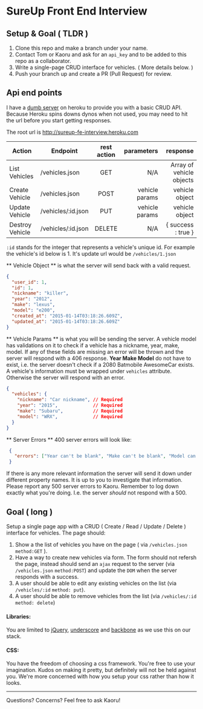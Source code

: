 # SureUp Front End Interview


## Setup & Goal ( TLDR )
1. Clone this repo and make a branch under your name.
2. Contact Tom or Kaoru and ask for an `api_key` and to be added to this repo as a collaborator.
3. Write a single-page CRUD interface for vehicles. ( More details below. )
4. Push your branch up and create a PR (Pull Request) for review.

## Api end points
I have a [dumb server](https://github.com/KaoruDev/sureup-fe-api) on heroku to provide you with a basic CRUD API. Because Heroku spins downs dynos when not used, you may need to hit the url before you start getting responses.

The root url is http://sureup-fe-interview.heroku.com

|  Action | Endpoint           | rest action   | parameters  | response
| -------| ------------- |:-------------:| -----:      | -----:
| List Vehicles | /vehicles.json | GET | N/A | Array of vehicle objects
| Create Vehicle | /vehicles.json      | POST      |   vehicle params | vehicle object |
| Update Vehicle | /vehicles/:id.json | PUT      |    vehicle params   | vehicle object |
| Destroy Vehicle| /vehicles/:id.json | DELETE | N/A | { success : true } |
`:id` stands for the integer that represents a vehicle's unique id. For example the vehicle's id below is 1. It's update url would be `/vehicles/1.json`

** Vehicle Object ** is what the server will send back with a valid request.
```json
{
  "user_id": 1,
  "id": 1,
  "nickname": "killer",
  "year": "2012",
  "make": "lexus",
  "model": "e200",
  "created_at": "2015-01-14T03:18:26.609Z",
  "updated_at": "2015-01-14T03:18:26.609Z"
}
```
** Vehicle Params ** is what you will be sending the server. A vehicle model has validations on it to check if a vehicle has a nickname, year, make, model. If any of these fields are missing an error will be thrown and the server will respond with a 406 response. **Year Make Model** do not have to exist, i.e. the server doesn't check if a 2080 Batmobile AwesomeCar exists. A vehicle's information must be wrapped under `vehicles` attribute. Otherwise the server will respond with an error.
```json
{
  "vehicles": {
    "nickname": "Car nickname", // Required
    "year": "2015",             // Required
    "make": "Subaru",           // Required
    "model": "WRX",             // Required
  }
}
```
** Server Errors ** 400 server errors will look like:
```json
 {
   "errors": ["Year can't be blank", "Make can't be blank", "Model can't be blank"]
 }
```
If there is any more relevant information the server will send it down under different property names. It is up to you to investigate that information. Please report any 500 server errors to Kaoru. Remember to log down exactly what you're doing. I.e. the server *should* not respond with a 500.


## Goal ( long )

Setup a single page app with a CRUD ( Create / Read / Update / Delete ) interface for vehicles. The page should:

1. Show a the list of vehicles you have on the page ( via `/vehicles.json` `method:GET` ).
2. Have a way to create new vehicles via form. The form should not refersh the page, instead should send an `ajax` request to the server (via `/vehicles.json` `method:POST`) and update the `DOM` when the server responds with a success.
3. A user should be able to edit any existing vehicles on the list (via `/vehicles/:id` `method: put`).
4. A user should be able to remove vehicles from the list (via `/vehicles/:id` `method: delete`)

#### Libraries:
You are limited to [jQuery](http://jquery.com/), [underscore](http://underscorejs.org/) and [backbone](http://backbonejs.org) as we use this on our stack.

#### CSS:
You have the freedom of choosing a css framework. You're free to use your imagination. Kudos on making it pretty, but definitely will not be held against you. We're more concerned with how you setup your css rather than how it looks.
____

Questions? Concerns? Feel free to ask Kaoru!

